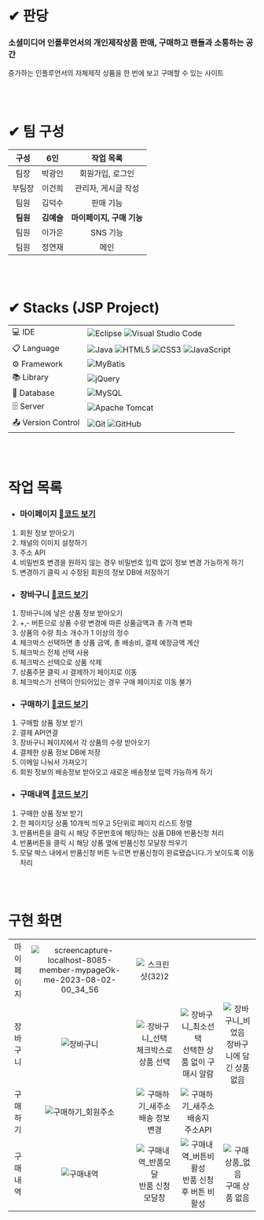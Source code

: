 # ✔ 판당
### 소셜미디어 인플루언서의 개인제작상품 판매, 구매하고 팬들과 소통하는 공간  
증가하는 인플루언서의 자체제작 상품을 한 번에 보고 구매할 수 있는 사이트
  
</br>
</br>

# ✔ 팀 구성 
| 구성  | 6인  |  작업 목록  |
| :---: | :---: | :---: |
| 팀장 | 박광인 | 회원가입, 로그인 |
| 부팀장 | 이건희 | 관리자, 게시글 작성 |
| 팀원 | 김덕수 | 판매 기능 |
| **팀원** | **김예슬** | **마이페이지, 구매 기능** |
| 팀원 | 이가은 | SNS 기능 |
| 팀원 | 정연재 | 메인 |  
  
</br>
</br>
  
# ✔ Stacks (JSP Project) 
|   |   |
| :--- | :--- |
| 💻 IDE | ![Eclipse](https://img.shields.io/badge/Eclipse-FE7A16.svg?style=for-the-badge&logo=Eclipse&logoColor=white)  ![Visual Studio Code](https://img.shields.io/badge/Visual%20Studio%20Code-0078d7.svg?style=for-the-badge&logo=visual-studio-code&logoColor=white)  |  
| 📋 Language | ![Java](https://img.shields.io/badge/java-%23ED8B00.svg?style=for-the-badge&logo=openjdk&logoColor=white) ![HTML5](https://img.shields.io/badge/html5-%23E34F26.svg?style=for-the-badge&logo=html5&logoColor=white) ![CSS3](https://img.shields.io/badge/css3-%231572B6.svg?style=for-the-badge&logo=css3&logoColor=white) ![JavaScript](https://img.shields.io/badge/javascript-%23323330.svg?style=for-the-badge&logo=javascript&logoColor=%23F7DF1E)  |
| ⚙️ Framework | ![MyBatis](https://img.shields.io/badge/MyBatis-000000?style=for-the-badge&logo={MyBatis}&logoColor={black}) |
| 📚 Library | ![jQuery](https://img.shields.io/badge/jquery-%230769AD.svg?style=for-the-badge&logo=jquery&logoColor=white) |
| 💾 Database | 	![MySQL](https://img.shields.io/badge/mysql-%2300f.svg?style=for-the-badge&logo=mysql&logoColor=white) |
| 🗄️ Server | ![Apache Tomcat](https://img.shields.io/badge/apache%20tomcat-%23F8DC75.svg?style=for-the-badge&logo=apache-tomcat&logoColor=black) |  
| 📤 Version Control | ![Git](https://img.shields.io/badge/git-%23F05033.svg?style=for-the-badge&logo=git&logoColor=white) ![GitHub](https://img.shields.io/badge/github-%23121011.svg?style=for-the-badge&logo=github&logoColor=white) |
  
</br>
</br>

# 작업 목록
  - ### 마이페이지 [🔗코드 보기](https://github.com/EllyKimHub/pandang/wiki/%F0%9F%99%8B%E2%80%8D%E2%99%82%EF%B8%8F-%EB%A7%88%EC%9D%B4%ED%8E%98%EC%9D%B4%EC%A7%80)
1. 회원 정보 받아오기
2. 채널의 이미지 설정하기
3. 주소 API
4. 비밀번호 변경을 원하지 않는 경우 비밀번호 입력 없이 정보 변경 가능하게 하기
5. 변경하기 클릭 시 수정된 회원의 정보 DB에 저장하기
  - ### 장바구니 [🔗코드 보기](https://github.com/EllyKimHub/pandang/wiki/%F0%9F%9B%92-%EC%9E%A5%EB%B0%94%EA%B5%AC%EB%8B%88)
1. 장바구니에 넣은 상품 정보 받아오기
2.  +,- 버튼으로 상품 수량 변경에 따른 상품금액과 총 가격 변화 
3. 상품의 수량 최소 개수가 1 이상의 정수
4.  체크박스 선택하면 총 상품 금액, 총 배송비, 결제 예정금액 계산
5.  체크박스 전체 선택 사용
6.  체크박스 선택으로 상품 삭제 
7.  상품주문 클릭 시 결제하기 페이지로 이동
8.  체크박스가 선택이 안되어있는 경우 구매 페이지로 이동 불가
  - ### 구매하기 [🔗코드 보기](https://github.com/EllyKimHub/pandang/wiki/%E2%9C%A8-%F0%9F%92%B3%EF%B8%8E-%EA%B5%AC%EB%A7%A4%ED%95%98%EA%B8%B0)
1. 구매할 상품 정보 받기
2.  결제 API연결
3. 장바구니 페이지에서 각 상품의 수량 받아오기
4. 결제한 상품 정보 DB에 저장
5.  이메일 나눠서 가져오기
6.  회원 정보의 배송정보 받아오고 새로운 배송정보 입력 가능하게 하기
  - ### 구매내역 [🔗코드 보기](https://github.com/EllyKimHub/pandang/wiki/%F0%9F%A7%BE-%EA%B5%AC%EB%A7%A4%EB%82%B4%EC%97%AD)
1. 구매한 상품 정보 받기
2. 한 페이지당 상품 10개씩 띄우고 5단위로 페이지 리스트 정렬
3. 반품버튼을 클릭 시 해당 주문번호에 해당하는 상품 DB에 반품신청 처리
4. 반품버튼을 클릭 시 해당 상품 옆에 반품신청 모달창 띄우기
5. 모달 박스 내에서 반품신청 버튼 누르면 반품신청이 완료됐습니다.가 보이도록 이동처리
  
</br>
</br>

# 구현 화면
|  |  |  |  |  |
| :---: | :---: | :---: | :---: | :---: |
| 마이페이지 | ![screencapture-localhost-8085-member-mypageOk-me-2023-08-02-00_34_56](https://github.com/EllyKimHub/pandang/assets/123884116/c760345e-1f2d-4730-b83b-1a71e4591232) | ![스크린샷(32)2](https://github.com/EllyKimHub/pandang/assets/123884116/4cb8303c-9576-419f-96f2-8b511f545cb7) |  |  |
| 장바구니 | ![장바구니](https://github.com/EllyKimHub/pandang/assets/123884116/5ada0dd1-3fef-41c9-803a-6daeeffaa5de) | ![장바구니_선택](https://github.com/EllyKimHub/pandang/assets/123884116/d08d36a5-f1cb-4ac2-8194-3d3516ee43fa) 체크박스로 상품 선택 | ![장바구니_최소선택](https://github.com/EllyKimHub/pandang/assets/123884116/20b52321-c439-450c-ab98-2abf5beec7c4) 선택한 상품 없이 구매시 알람 | ![장바구니_비었음](https://github.com/EllyKimHub/pandang/assets/123884116/e54e564e-30b1-4582-8770-ed143bcd3bb1) 장바구니에 담긴 상품 없음 |
| 구매하기 | ![구매하기_회원주소](https://github.com/EllyKimHub/pandang/assets/123884116/6f99b25d-be6f-4a0f-a1c8-5e815e71b8e0) | ![구매하기_새주소](https://github.com/EllyKimHub/pandang/assets/123884116/aaf2ffa9-52d7-433d-acb2-91a5d8e62462) 배송 정보 변경 | ![구매하기_새주소배송지](https://github.com/EllyKimHub/pandang/assets/123884116/5c834fe0-0dbb-4c4c-a8b3-c42e8c2d88dd) 주소API|  |
| 구매내역 | ![구매내역](https://github.com/EllyKimHub/pandang/assets/123884116/5c6c3016-29b2-47b2-8aff-a2f4f76ea2ed) | ![구매내역_반품모달](https://github.com/EllyKimHub/pandang/assets/123884116/f5712953-b14f-4a81-9683-c1dfadd416c3) 반품 신청 모달창 | ![구매내역_버튼비활성](https://github.com/EllyKimHub/pandang/assets/123884116/b517a964-1e6c-47ae-bb48-852a2b321f55) 반품 신청 후 버튼 비활성 | ![구매상품_없음](https://github.com/EllyKimHub/pandang/assets/123884116/ba82ddae-59ac-4982-b91a-b7b189493152) 구매 상품 없음 |
